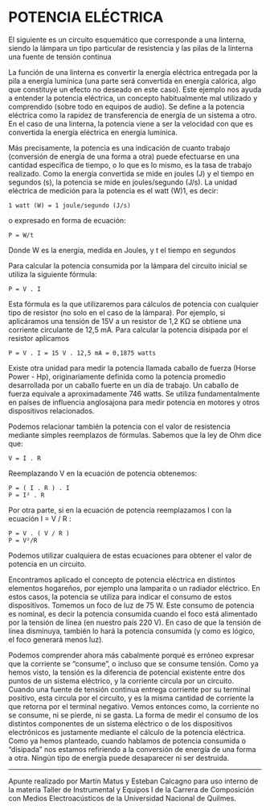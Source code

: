 # POTENCIA ELÉCTRICA

El siguiente es un circuito esquemático que corresponde a una linterna, siendo la lámpara un tipo
particular de resistencia y las pilas de la linterna una fuente de tensión continua

La función de una linterna es convertir la energía eléctrica entregada por la pila a energía lumínica
(una parte será convertida en energía calórica, algo que constituye un efecto no deseado en este
caso). Este ejemplo nos ayuda a entender la potencia eléctrica, un concepto habitualmente mal
utilizado y comprendido (sobre todo en equipos de audio). Se define a la potencia eléctrica como
la rapidez de transferencia de energía de un sistema a otro. En el caso de una linterna, la potencia
viene a ser la velocidad con que es convertida la energía eléctrica en energía lumínica.

Más precisamente, la potencia es una indicación de cuanto trabajo (conversión de energía de una
forma a otra) puede efectuarse en una cantidad específica de tiempo, o lo que es lo mismo, es la
tasa de trabajo realizado. Como la energía convertida se mide en joules (J) y el tiempo en
segundos (s), la potencia se mide en joules/segundo (J/s). La unidad eléctrica de medición para la
potencia es el watt (W)1, es decir:
```
1 watt (W) = 1 joule/segundo (J/s)
```
o expresado en forma de ecuación:
```
P = W/t
```
Donde W es la energía, medida en Joules, y t el tiempo en segundos

Para calcular la potencia consumida por la lámpara del circuito inicial se utiliza la siguiente fórmula:
```
P = V . I
```
Esta fórmula es la que utilizaremos para cálculos de potencia con cualquier tipo de resistor (no
solo en el caso de la lámpara). Por ejemplo, si aplicáramos una tensión de 15V a un resistor de 1,2
KΩ se obtiene una corriente circulante de 12,5 mA. Para calcular la potencia disipada por el
resistor aplicamos
```
P = V . I = 15 V . 12,5 mA = 0,1875 watts
```
Existe otra unidad para medir la potencia llamada caballo de fuerza (Horse Power - Hp),
originariamente definida como la potencia promedio desarrollada por un caballo fuerte en un día de trabajo.
Un caballo de fuerza equivale a aproximadamente 746 watts. Se utiliza fundamentalmente en países de
influencia anglosajona para medir potencia en motores y otros dispositivos relacionados.

Podemos relacionar también la potencia con el valor de resistencia mediante simples reemplazos
de fórmulas. Sabemos que la ley de Ohm dice que:
```
V = I . R
```
Reemplazando V en la ecuación de potencia obtenemos:
```
P = ( I . R ) . I
P = I² . R
```

Por otra parte, si en la ecuación de potencia reemplazamos I con la ecuación I = V / R :
```
P = V . ( V / R )
P = V²/R
```
Podemos utilizar cualquiera de estas ecuaciones para obtener el valor de potencia en un circuito.

Encontramos aplicado el concepto de potencia eléctrica en distintos elementos hogareños, por
ejemplo una lamparita o un radiador eléctrico. En estos casos, la potencia se utiliza para indicar el
consumo de estos dispositivos. Tomemos un foco de luz de 75 W. Este consumo de potencia es
nominal, es decir la potencia consumida cuando el foco está alimentado por la tensión de línea (en
nuestro país 220 V). En caso de que la tensión de línea disminuya, también lo hará la potencia
consumida (y como es lógico, el foco generará menos luz).

Podemos comprender ahora más cabalmente porqué es erróneo expresar que la
corriente se “consume”, o incluso que se consume tensión. Como ya hemos visto, la
tensión es la diferencia de potencial existente entre dos puntos de un sistema
eléctrico, y la corriente circula por un circuito. Cuando una fuente de tensión continua
entrega corriente por su terminal positivo, esta circula por el circuito, y es la misma
cantidad de corriente la que retorna por el terminal negativo. Vemos entonces como, la
corriente no se consume, ni se pierde, ni se gasta. La forma de medir el consumo de los
distintos componentes de un sistema eléctrico o de los dispositivos electrónicos es
justamente mediante el cálculo de la potencia eléctrica. Como ya hemos planteado,
cuando hablamos de potencia consumida o “disipada” nos estamos refiriendo a la
conversión de energía de una forma a otra. Ningún tipo de energía puede desaparecer
ni ser destruida.

---
Apunte realizado por Martín Matus y Esteban Calcagno para uso interno de la materia Taller
de Instrumental y Equipos I de la Carrera de Composición con Medios Electroacústicos de la
Universidad Nacional de Quilmes.

